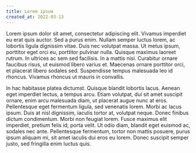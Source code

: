 ```yaml
---
title: Lorem ipsum
created_at: 2022-03-13
---
```


Lorem ipsum dolor sit amet, consectetur adipiscing elit. Vivamus imperdiet eu erat quis auctor. Sed a purus enim. Nullam semper luctus lorem, ac lobortis ligula dignissim vitae. Duis nec volutpat massa. Ut metus ipsum, porttitor eget orci eu, porttitor pulvinar nulla. Quisque maximus laoreet rutrum. In ultrices ac sem sed facilisis. In a mattis nisi. Curabitur ornare faucibus risus, ut euismod libero varius et. Maecenas ornare porttitor orci, et placerat libero sodales sed. Suspendisse tempus malesuada leo id rhoncus. Vivamus rhoncus ut mauris in convallis.

In hac habitasse platea dictumst. Quisque blandit lobortis lacus. Aenean eget imperdiet lectus, a tempus arcu. Etiam volutpat, dui sit amet suscipit ornare, enim arcu malesuada diam, ut placerat augue nunc at eros. Pellentesque eget fermentum ligula, sed venenatis lorem. Morbi ac lacus ipsum. Duis at nisl dignissim, iaculis tortor at, volutpat neque. Donec finibus dictum condimentum. Morbi non feugiat lorem. Fusce maximus elit imperdiet, pretium felis id, porta velit. Ut odio diam, blandit eget euismod ac, sodales nec ante. Pellentesque fermentum, tortor non mattis posuere, purus ipsum aliquam mi, sit amet iaculis dui eros eu lorem. Donec suscipit semper justo, sed fringilla enim luctus quis.
